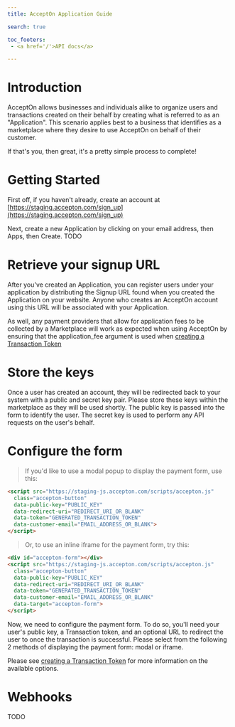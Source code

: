 ```yaml
---
title: AcceptOn Application Guide

search: true

toc_footers:
 - <a href='/'>API docs</a>

---
```


# Introduction

AcceptOn allows businesses and individuals alike to organize users and
transactions created on their behalf by creating what is referred to as
an "Application". This scenario applies best to a business that 
identifies as a marketplace where they desire to use AcceptOn on behalf
of their customer.

If that's you, then great, it's a pretty simple process to complete!

# Getting Started

First off, if you haven't already, create an account at 
[https://staging.accepton.com/sign_up](https://staging.accepton.com/sign_up)

Next, create a new Application by clicking on your email address, then Apps,
then Create. TODO

# Retrieve your signup URL

After you've created an Application, you can register users under your
application by distributing the Signup URL found when you created the
Application on your website. Anyone who creates an AcceptOn account
using this URL will be associated with your Application.

As well, any payment providers that allow for application fees to be
collected by a Marketplace will work as expected when using AcceptOn
by ensuring that the application_fee argument is used when [creating a 
Transaction Token](/#create-a-transaction-token)

# Store the keys

Once a user has created an account, they will be redirected back to
your system with a public and secret key pair. Please store these keys
within the marketplace as they will be used shortly. The public key
is passed into the form to identify the user. The secret key is used
to perform any API requests on the user's behalf.

# Configure the form

> If you'd like to use a modal popup to display the payment form, use this:

```html
<script src="https://staging-js.accepton.com/scripts/accepton.js" 
  class="accepton-button"
  data-public-key="PUBLIC_KEY"
  data-redirect-uri="REDIRECT_URI_OR_BLANK"
  data-token="GENERATED_TRANSACTION_TOKEN"
  data-customer-email="EMAIL_ADDRESS_OR_BLANK">
</script>
```

> Or, to use an inline iframe for the payment form, try this:

```html
<div id="accepton-form"></div> 
<script src="https://staging-js.accepton.com/scripts/accepton.js" 
  class="accepton-button"
  data-public-key="PUBLIC_KEY"
  data-redirect-uri="REDIRECT_URI_OR_BLANK"
  data-token="GENERATED_TRANSACTION_TOKEN"
  data-customer-email="EMAIL_ADDRESS_OR_BLANK"
  data-target="accepton-form">
</script>
```

Now, we need to configure the payment form. To do so, you'll need your 
user's public key, a Transaction token, and an optional URL to redirect
the user to once the transaction is successful. Please select from the 
following 2 methods of displaying the payment form: modal or iframe.

Please see [creating a Transaction Token](/#create-a-transaction-token)
for more information on the available options.

# Webhooks
TODO
